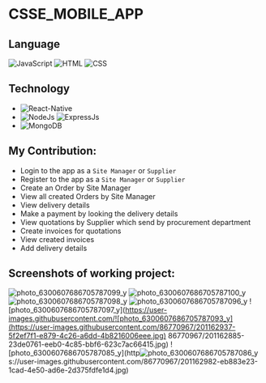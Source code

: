 # CSSE_MOBILE_APP
## Language 

![JavaScript](https://img.shields.io/badge/Language-JavaScript-orange)
![HTML](https://img.shields.io/badge/Language-HTML-green)
![CSS](https://img.shields.io/badge/Language-CSS-blue)
<!-- ![Design](https://img.shields.io/badge/Design-MaterialUI-blue) -->

## Technology 
* ![React-Native](https://img.shields.io/badge/FrontEnd-React_Native-purple)
* ![NodeJs](https://img.shields.io/badge/BackEnd-Node_JS-green) ![ExpressJs](https://img.shields.io/badge/BackEnd-Express_JS-green)
* ![MongoDB](https://img.shields.io/badge/Database-MongoDB-green)

## My Contribution:
* Login to the app as a `Site Manager` or `Supplier`
* Register to the app as a `Site Manager` or `Supplier`
* Create an Order by Site Manager 
* View all created Orders by Site Manager
* View delivery details 
* Make a payment by looking the delivery details
* View quotations by Supplier which send by procurement department
* Create invoices for quotations
* View created invoices
* Add delivery details

## Screenshots of working project:


![photo_6300607686705787099_y](https://user-images.githubusercontent.com/86770967/201162521-60d20fb6-faeb-4baf-b70f-5c15575c8231.jpg)
![photo_6300607686705787100_y](https://user-images.githubusercontent.com/86770967/201162570-a57b6a50-d769-4fbf-9349-dbfe94e2f4ae.jpg)
![photo_6300607686705787098_y](https://user-images.githubusercontent.com/86770967/201162629-b86b912d-76eb-45f7-a691-dce083c3ce3d.jpg)
![photo_6300607686705787096_y](https://user-images.githubusercontent.com/86770967/201162824-09ddc538-7425-418c-83f3-16ba18ab502c.jpg)
![photo_6300607686705787097_y](https://user-images.githubusercontent.com/![photo_6300607686705787093_y](https://user-images.githubusercontent.com/86770967/201162937-5f2ef7f1-e879-4c26-a6dd-4b8216006eee.jpg)
86770967/201162885-23de0761-eeb0-4c85-bbf6-623c7ac66415.jpg)
![photo_6300607686705787085_y](http![photo_6300607686705787086_y](https://user-images.githubusercontent.com/86770967/201163025-30071ce1-1aad-4c63-8f7a-70d30c8ebac5.jpg)
s://user-images.githubusercontent.com/86770967/201162982-eb883e23-1cad-4e50-ad6e-2d375fdfe1d4.jpg)
